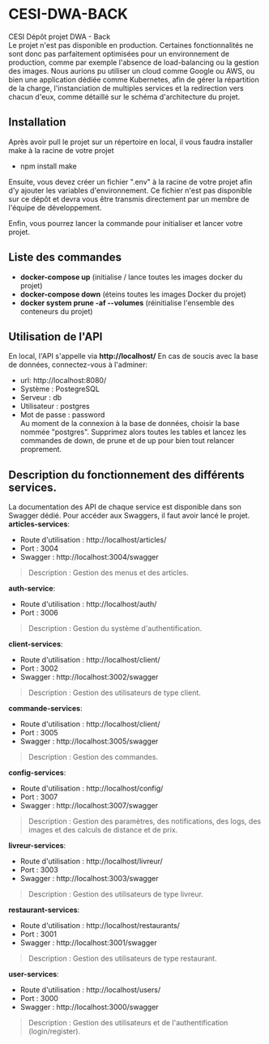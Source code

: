 # CESI-DWA-BACK
CESI Dépôt projet DWA - Back  
Le projet n'est pas disponible en production. Certaines fonctionnalités ne sont donc pas parfaitement optimisées pour un environnement de production, comme par exemple l'absence de load-balancing ou la gestion des images. Nous aurions pu utiliser un cloud comme Google ou AWS, ou bien une application dédiée comme Kubernetes, afin de gérer la répartition de la charge, l'instanciation de multiples services et la redirection vers chacun d'eux, comme détaillé sur le schéma d'architecture du projet.


## Installation
Après avoir pull le projet sur un répertoire en local, il vous faudra installer make à la racine de votre projet
- npm install make
  
Ensuite, vous devez créer un fichier ".env" à la racine de votre projet afin d'y ajouter les variables d'environnement. Ce fichier n'est pas disponible sur ce dépôt et devra vous être transmis directement par un membre de l'équipe de développement.

Enfin, vous pourrez lancer la commande pour initialiser et lancer votre projet.

## Liste des commandes
- **docker-compose up** (initialise / lance toutes les images docker du projet)
- **docker-compose down** (éteins toutes les images Docker du projet)
- **docker system prune -af --volumes** (réinitialise l'ensemble des conteneurs du projet)


## Utilisation de l'API
En local, l'API s'appelle via **http://localhost/**
En cas de soucis avec la base de données, connectez-vous à l'adminer:  
- url: http://localhost:8080/
- Système : PostegreSQL
- Serveur : db
- Utilisateur : postgres
- Mot de passe : password  
Au moment de la connexion à la base de données, choisir la base nommée "postgres". Supprimez alors toutes les tables et lancez les commandes de down, de prune et de up pour bien tout relancer proprement.

## Description du fonctionnement des différents services.
La documentation des API de chaque service est disponible dans son Swagger dédié. Pour accéder aux Swaggers, il faut avoir lancé le projet.  
**articles-services**:
- Route d'utilisation : http://localhost/articles/
- Port : 3004
- Swagger : http://localhost:3004/swagger
> Description : Gestion des menus et des articles.
  
**auth-service**:
- Route d'utilisation : http://localhost/auth/
- Port : 3006
> Description : Gestion du système d'authentification.

**client-services**:
- Route d'utilisation : http://localhost/client/
- Port : 3002
- Swagger : http://localhost:3002/swagger
> Description : Gestion des utilisateurs de type client.

**commande-services**:
- Route d'utilisation : http://localhost/client/
- Port : 3005
- Swagger : http://localhost:3005/swagger
> Description : Gestion des commandes.

**config-services**:
- Route d'utilisation : http://localhost/config/
- Port : 3007
- Swagger : http://localhost:3007/swagger
> Description : Gestion des paramètres, des notifications, des logs, des images et des calculs de distance et de prix.

**livreur-services**:
- Route d'utilisation : http://localhost/livreur/
- Port : 3003
- Swagger : http://localhost:3003/swagger
> Description : Gestion des utilisateurs de type livreur.

**restaurant-services**:
- Route d'utilisation : http://localhost/restaurants/
- Port : 3001
- Swagger : http://localhost:3001/swagger
> Description : Gestion des utilisateurs de type restaurant.

**user-services**:
- Route d'utilisation : http://localhost/users/
- Port : 3000
- Swagger : http://localhost:3000/swagger
> Description : Gestion des utilisateurs et de l'authentification (login/register).
  
  
  
  

